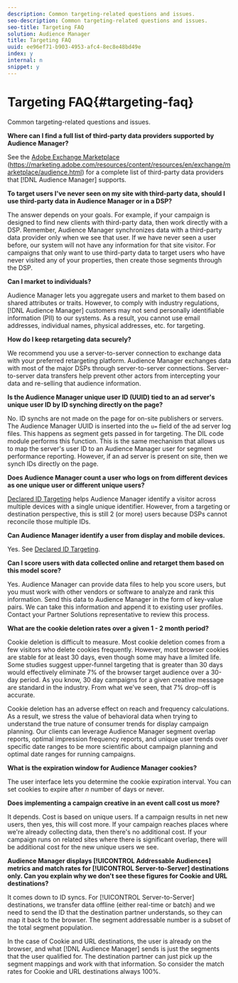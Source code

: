 ```yaml
---
description: Common targeting-related questions and issues.
seo-description: Common targeting-related questions and issues.
seo-title: Targeting FAQ
solution: Audience Manager
title: Targeting FAQ
uuid: ee96ef71-b903-4953-afc4-8ec8e48bd49e
index: y
internal: n
snippet: y
---
```


# Targeting FAQ{#targeting-faq}

Common targeting-related questions and issues.

<!-- 

faq_targeting.xml

 -->

**Where can I find a full list of third-party data providers supported by Audience Manager?**

See the [Adobe Exchange Marketplace](https://marketing.adobe.com/resources/content/resources/en/exchange/marketplace/audience.html) (https://marketing.adobe.com/resources/content/resources/en/exchange/marketplace/audience.html) for a complete list of third-party data providers that [!DNL Audience Manager] supports.

**To target users I've never seen on my site with third-party data, should I use third-party data in Audience Manager or in a DSP?**

The answer depends on your goals. For example, if your campaign is designed to find new clients with third-party data, then work directly with a DSP. Remember, Audience Manager synchronizes data with a third-party data provider only when we see that user. If we have never seen a user before, our system will not have any information for that site visitor. For campaigns that only want to use third-party data to target users who have never visited any of your properties, then create those segments through the DSP.

**Can I market to individuals?**

Audience Manager lets you aggregate users and market to them based on shared attributes or traits. However, to comply with industry regulations, [!DNL Audience Manager] customers may not send personally identifiable information (PII) to our systems. As a result, you cannot use email addresses, individual names, physical addresses, etc. for targeting.

**How do I keep retargeting data securely?**

We recommend you use a server-to-server connection to exchange data with your preferred retargeting platform. Audience Manager exchanges data with most of the major DSPs through server-to-server connections. Server-to-server data transfers help prevent other actors from intercepting your data and re-selling that audience information.

**Is the Audience Manager unique user ID (UUID) tied to an ad server's unique user ID by ID synching directly on the page?**

No. ID synchs are not made on the page for on-site publishers or servers. The Audience Manager UUID is inserted into the `u=` field of the ad server log files. This happens as segment gets passed in for targeting. The DIL code module performs this function. This is the same mechanism that allows us to map the server's user ID to an Audience Manager user for segment performance reporting. However, if an ad server is present on site, then we synch IDs directly on the page.

**Does Audience Manager count a user who logs on from different devices as one unique user or different unique users?**

[Declared ID Targeting](../c-features/declared-ids.md#concept_CB958007B9DA4251BA724B5607AD9FC3) helps Audience Manager identify a visitor across multiple devices with a single unique identifier. However, from a targeting or destination perspective, this is still 2 (or more) users because DSPs cannot reconcile those multiple IDs.

**Can Audience Manager identify a user from display and mobile devices.**

Yes. See [Declared ID Targeting](../c-features/declared-ids.md#concept_CB958007B9DA4251BA724B5607AD9FC3).

**Can I score users with data collected online and retarget them based on this model score?**

Yes. Audience Manager can provide data files to help you score users, but you must work with other vendors or software to analyze and rank this information. Send this data to Audience Manager in the form of key-value pairs. We can take this information and append it to existing user profiles. Contact your Partner Solutions representative to review this process.

**What are the cookie deletion rates over a given 1 - 2 month period?**

Cookie deletion is difficult to measure. Most cookie deletion comes from a few visitors who delete cookies frequently. However, most browser cookies are stable for at least 30 days, even though some may have a limited life. Some studies suggest upper-funnel targeting that is greater than 30 days would effectively eliminate 7% of the browser target audience over a 30-day period. As you know, 30 day campaigns for a given creative message are standard in the industry. From what we’ve seen, that 7% drop-off is accurate.

Cookie deletion has an adverse effect on reach and frequency calculations. As a result, we stress the value of behavioral data when trying to understand the true nature of consumer trends for display campaign planning. Our clients can leverage Audience Manager segment overlap reports, optimal impression frequency reports, and unique user trends over specific date ranges to be more scientific about campaign planning and optimal date ranges for running campaigns.

**What is the expiration window for Audience Manager cookies?**

The user interface lets you determine the cookie expiration interval. You can set cookies to expire after *n* number of days or never.

**Does implementing a campaign creative in an event call cost us more?**

It depends. Cost is based on unique users. If a campaign results in net new users, then yes, this will cost more. If your campaign reaches places where we're already collecting data, then there's no additional cost. If your campaign runs on related sites where there is significant overlap, there will be additional cost for the new unique users we see.

**Audience Manager displays [!UICONTROL Addressable Audiences] metrics and match rates for [!UICONTROL Server-to-Server] destinations only. Can you explain why we don't see these figures for Cookie and URL destinations?**

It comes down to ID syncs. For [!UICONTROL Server-to-Server] destinations, we transfer data offline (either real-time or batch) and we need to send the ID that the destination partner understands, so they can map it back to the browser. The segment addressable number is a subset of the total segment population.

In the case of Cookie and URL destinations, the user is already on the browser, and what [!DNL Audience Manager] sends is just the segments that the user qualified for. The destination partner can just pick up the segment mappings and work with that information. So consider the match rates for Cookie and URL destinations always 100%. 

